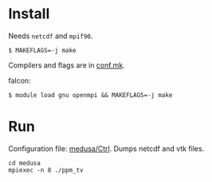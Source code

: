 # Install

Needs `netcdf` and `mpif90`.

```
$ MAKEFLAGS=-j make
```

Compilers and flags are in [conf.mk](conf.mk).

falcon:
```
$ module load gnu openmpi && MAKEFLAGS=-j make
````

# Run

Configuration file: [medusa/Ctrl](medusa/Ctrl). Dumps netcdf and vtk
files.

```
cd medusa
mpiexec -n 8 ./ppm_tv
```
